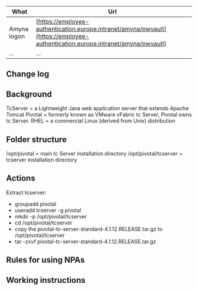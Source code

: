 | What        | Url                                                                                                                            |
|-------------|--------------------------------------------------------------------------------------------------------------------------------|
| Amyna logon | [https://employee-authentication.europe.intranet/amyna/pwvault](https://employee-authentication.europe.intranet/amyna/pwvault) |
| ...         | ...                                                                                                                            |

## Change log


## Background
TcServer = a Lightweight Java web application server that extends Apache Tomcat
Pivotal  = formerly known as VMware vFabric tc Server, Pivotal owns tc Server.
RHEL = a commercial Linux (derived from Unix) distribution

## Folder structure
/opt/pivotal = main tc Server installation directory
/opt/pivotal/tcserver = tcserver installation directory

## Actions
Extract tcserver:
- groupadd pivotal
- useradd tcserver -g pivotal
- mkdir -p /opt/pivotal/tcserver
- cd /opt/pivotal/tcserver
- copy the pivotal-tc-server-standard-4.1.12.RELEASE.tar.gz to /opt/pivotal/tcserver
- tar -zxvf pivotal-tc-server-standard-4.1.12.RELEASE.tar.gz

## Rules for using NPAs

## Working instructions
